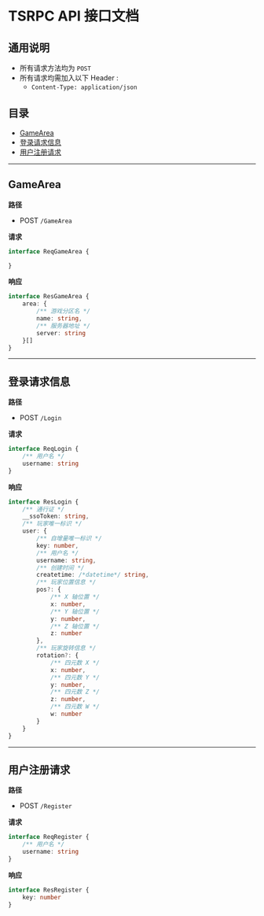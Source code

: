 
# TSRPC API 接口文档

## 通用说明

- 所有请求方法均为 `POST`
- 所有请求均需加入以下 Header :
    - `Content-Type: application/json`

## 目录

- [GameArea](#/GameArea)
- [登录请求信息](#/Login)
- [用户注册请求](#/Register)

---

## GameArea <a id="/GameArea"></a>

**路径**
- POST `/GameArea`

**请求**
```ts
interface ReqGameArea {

}
```

**响应**
```ts
interface ResGameArea {
    area: {
        /** 游戏分区名 */
        name: string,
        /** 服务器地址 */
        server: string
    }[]
}
```

---

## 登录请求信息 <a id="/Login"></a>

**路径**
- POST `/Login`

**请求**
```ts
interface ReqLogin {
    /** 用户名 */
    username: string
}
```

**响应**
```ts
interface ResLogin {
    /** 通行证 */
    __ssoToken: string,
    /** 玩家唯一标识 */
    user: {
        /** 自增量唯一标识 */
        key: number,
        /** 用户名 */
        username: string,
        /** 创建时间 */
        createtime: /*datetime*/ string,
        /** 玩家位置信息 */
        pos?: {
            /** X 轴位置 */
            x: number,
            /** Y 轴位置 */
            y: number,
            /** Z 轴位置 */
            z: number
        },
        /** 玩家旋转信息 */
        rotation?: {
            /** 四元数 X */
            x: number,
            /** 四元数 Y */
            y: number,
            /** 四元数 Z */
            z: number,
            /** 四元数 W */
            w: number
        }
    }
}
```

---

## 用户注册请求 <a id="/Register"></a>

**路径**
- POST `/Register`

**请求**
```ts
interface ReqRegister {
    /** 用户名 */
    username: string
}
```

**响应**
```ts
interface ResRegister {
    key: number
}
```

